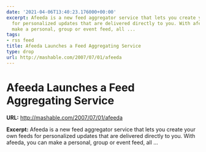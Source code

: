 ```yaml
---
date: '2021-04-06T13:40:23.176000+00:00'
excerpt: Afeeda is a new feed aggregator service that lets you create your own feeds
  for personalized updates that are delivered directly to you. With afeeda, you can
  make a personal, group or event feed, all ...
tags:
- rss feed
title: Afeeda Launches a Feed Aggregating Service
type: drop
url: http://mashable.com/2007/07/01/afeeda
---
```


# Afeeda Launches a Feed Aggregating Service

**URL:** http://mashable.com/2007/07/01/afeeda

**Excerpt:** Afeeda is a new feed aggregator service that lets you create your own feeds for personalized updates that are delivered directly to you. With afeeda, you can make a personal, group or event feed, all ...
